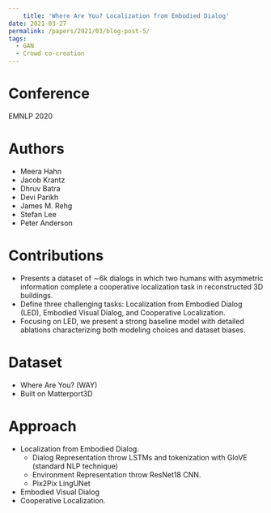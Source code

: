```yaml
---
    title: 'Where Are You? Localization from Embodied Dialog'
date: 2021-03-27
permalink: /papers/2021/03/blog-post-5/
tags:
  - GAN
  - Crowd co-creation
---
```


# Conference
EMNLP 2020

# Authors
- Meera Hahn
- Jacob Krantz
- Dhruv Batra
- Devi Parikh
- James M. Rehg
- Stefan Lee
- Peter Anderson


# Contributions
- Presents a dataset of ∼6k dialogs in which two humans with asymmetric information complete a 
  cooperative localization task in reconstructed 3D buildings.
- Define three challenging tasks: Localization from Embodied Dialog (LED),
  Embodied Visual Dialog, and Cooperative Localization.
- Focusing on LED, we present a strong baseline model with detailed ablations
  characterizing both modeling choices and dataset biases.
  
# Dataset
- Where Are You? (WAY)
- Built on Matterport3D


# Approach
- Localization   from   Embodied   Dialog.
    - Dialog Representation throw LSTMs and tokenization with GloVE (standard NLP technique)
    - Environment Representation throw ResNet18 CNN.
    - Pix2Pix LingUNet
- Embodied Visual Dialog
- Cooperative Localization.
    



  
   
 

